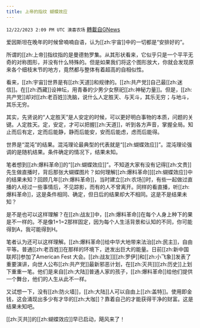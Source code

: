 ```yaml
---
title: 上帝的指纹 蝴蝶效应
---
```

`12/22/2023 2:09 PM UTC 澳喜农场` [轉載自GNews](https://gnews.org/articles/2140886)

         

爱因斯坦在晚年的时候曾喃喃自语，认为[[zh:宇宙]]中的一切都是“安排好的”。

所谓的[[zh:上帝]]指纹指的是曼德勃罗集。从其形状看来，它似乎只是一个平平无奇的对称图形，并没有什么特殊的。但是如果我们将这个图形放大，你就会发现原来各个细枝末节的地方，竟然都与整体有着超高的自相似性。

看来，[[zh:宇宙]]世界是有[[zh:天道]]和规律的。[[zh:共产党]]自己最[[zh:迷信]]。在[[zh:西藏]]设神坛，用青春的少男少女祭祀[[zh:神秘力量]]。但是，[[zh:共产党]]却对[[zh:老百姓]]洗脑，说什么人定胜天、与天斗，其乐无穷；与地斗，其乐无穷。

其实，先贤说的“人定胜天”是人安定的时候，可以更好明白事物的本质，问题的关键。人定胜天。定，安定，才可以把握[[zh:天道]]，听到各方声音，掌握全局。知止而后有定，定而后能静，静而后能安，安而后能虑，虑而后能得。

世界是“混沌”的结果。混沌理论最典型的代表就是“[[zh:蝴蝶效应]]”。混沌理论强调的是随机结果。条件确定的情况下，结果未知。

笔者想到[[zh:爆料革命]]的“[[zh:蝴蝶效应]]”。不知道大家有没有记得[[zh:文贵]]先生做直播时，背后那张大蝴蝶图片？如何理解[[zh:爆料革命]][[zh:蝴蝶效应]]中的结果未知？回顾几年[[zh:爆料革命]]，当时建立[[zh:农场]]时，有些一起做过直播的人经过一些事情后，不见踪影，而有的人不曾离开。同样的看直播，听[[zh:爆料革命]]，这是条件相同、确定，但日后的结果却大不相同。这是不是结果未知？

是不是也可以这样理解？在[[zh:战友]]中，[[zh:爆料革命]]在每个人身上种下的果是不一样的。不是像1+1=2那样固定，因为每个人生活背景和认知的不同，你可能得到A，我可能得到H。

笔者认为还可以这样理解。[[zh:爆料革命]]给中华大地带来法治[[zh:民主]]，自由平等。普通[[zh:老百姓]]在那样的环境下，迸发出巨大的能量。日前[[zh:新中国联邦]]参加了American Fest 大会。[[zh:战友]][[zh:罗伊]]和[[zh:小飞象]]发表了重要演讲，向世人公布[[zh:共产党]]最新邪恶计划，在[[zh:灭共]][[zh:历史]]上划下重重一笔。他们是来自[[zh:大陆]]普通人家的孩子，[[zh:爆料革命]]给他们提供一个舞台，他们的人生从此不一样。

又试想一下，没有[[zh:防火墙]]，[[zh:大陆]]人可以自由上[[zh:盖特]]。使用即金钱，这会涌现出多少有才华的[[zh:大咖]]？靠着自己的才能获得干净的财富。这是结果未知吧。

[[zh:灭共]]的[[zh:蝴蝶效应]]早已启动，飓风来了！
